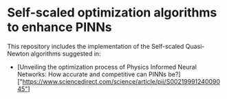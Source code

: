 # Self-scaled optimization algorithms to enhance PINNs

This repository includes the implementation of the Self-scaled Quasi-Newton algorithms suggested in:
* [Unveiling the optimization process of Physics Informed Neural Networks: How accurate and competitive can PINNs be?]["https://www.sciencedirect.com/science/article/pii/S0021999124009045"]
